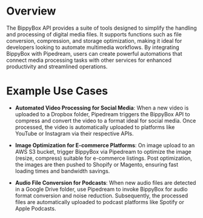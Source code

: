 # Overview

The BippyBox API provides a suite of tools designed to simplify the handling and processing of digital media files. It supports functions such as file conversion, compression, and storage optimization, making it ideal for developers looking to automate multimedia workflows. By integrating BippyBox with Pipedream, users can create powerful automations that connect media processing tasks with other services for enhanced productivity and streamlined operations.

# Example Use Cases

- **Automated Video Processing for Social Media**: When a new video is uploaded to a Dropbox folder, Pipedream triggers the BippyBox API to compress and convert the video to a format ideal for social media. Once processed, the video is automatically uploaded to platforms like YouTube or Instagram via their respective APIs.

- **Image Optimization for E-commerce Platforms**: On image upload to an AWS S3 bucket, trigger BippyBox via Pipedream to optimize the image (resize, compress) suitable for e-commerce listings. Post optimization, the images are then pushed to Shopify or Magento, ensuring fast loading times and bandwidth savings.

- **Audio File Conversion for Podcasts**: When new audio files are detected in a Google Drive folder, use Pipedream to invoke BippyBox for audio format conversion and noise reduction. Subsequently, the processed files are automatically uploaded to podcast platforms like Spotify or Apple Podcasts.
